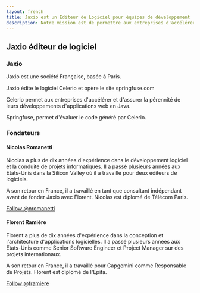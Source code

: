 ```yaml
---
layout: french
title: Jaxio est un Editeur de Logiciel pour équipes de développement
description: Notre mission est de permettre aux entreprises d'accélérer et d'assurer la pérennité de leurs développements d'applications web en Java 
---
```


## Jaxio éditeur de logiciel

### Jaxio

Jaxio est une société Française, basée à Paris.

Jaxio édite le logiciel Celerio et opère le site springfuse.com

Celerio permet aux entreprises d'accélérer et d'assurer la pérennité de leurs développements d'applications web en Java.

Springfuse, permet d'évaluer le code généré par Celerio.


### Fondateurs

<script src="//platform.linkedin.com/in.js" type="text/javascript"></script>
 
#### <script type="IN/MemberProfile" data-id="http://www.linkedin.com/in/nromanetti" data-format="hover"></script> Nicolas Romanetti

Nicolas a plus de dix années d'expérience dans le développement logiciel et la conduite de projets informatiques.
Il a passé plusieurs années aux Etats-Unis dans la Silicon Valley où il a travaillé pour deux éditeurs de logiciels.

A son retour en France, il a travaillé en tant que consultant indépendant avant de fonder Jaxio avec Florent.
Nicolas est diplomé de Télécom Paris.

<a href="https://twitter.com/nromanetti" class="twitter-follow-button" data-show-count="false" data-lang="en">Follow @nromanetti</a>

#### <script type="IN/MemberProfile" data-id="http://www.linkedin.com/in/framiere" data-format="hover"></script> Florent Ramière

Florent a plus de dix années d'expérience dans la conception et l'architecture d'applications logicielles.
Il a passé plusieurs années aux Etats-Unis comme Senior Software Engineer et Project Manager sur des projets internationaux.

A son retour en France, il a travaillé pour Capgemini comme Responsable de Projets.
Florent est diplomé de l'Epita.

<a href="https://twitter.com/framiere" class="twitter-follow-button" data-show-count="false" data-lang="en">Follow @framiere</a>

<script>!function(d,s,id){var js,fjs=d.getElementsByTagName(s)[0];if(!d.getElementById(id)){js=d.createElement(s);js.id=id;js.src="//platform.twitter.com/widgets.js";fjs.parentNode.insertBefore(js,fjs);}}(document,"script","twitter-wjs");</script>
